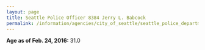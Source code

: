 ```yaml
---
layout: page
title: Seattle Police Officer 8384 Jerry L. Babcock
permalink: /information/agencies/city_of_seattle/seattle_police_department/copbook/8384/
---
```


**Age as of Feb. 24, 2016:** 31.0
